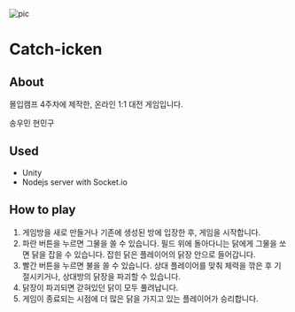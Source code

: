 ![pic](./docs/main.png)

# Catch-icken
## About
몰입캠프 4주차에 제작한, 온라인 1:1 대전 게임입니다.

송우민 현민구

## Used
* Unity
* Nodejs server with Socket.io

## How to play
1. 게임방을 새로 만들거나 기존에 생성된 방에 입장한 후, 게임을 시작합니다.
2. 파란 버튼을 누르면 그물을 쏠 수 있습니다. 필드 위에 돌아다니는 닭에게 그물을 쏘면 닭을 잡을 수 있습니다. 잡힌 닭은 플레이어의 닭장 안으로 들어갑니다.
3. 빨간 버튼을 누르면 불을 쏠 수 있습니다. 상대 플레이어를 맞춰 체력을 깎은 후 기절시키거나, 상대방의 닭장을 파괴할 수 있습니다.
4. 닭장이 파괴되면 갇혀있던 닭이 모두 풀려납니다.
5. 게임이 종료되는 시점에 더 많은 닭을 가지고 있는 플레이어가 승리합니다.
